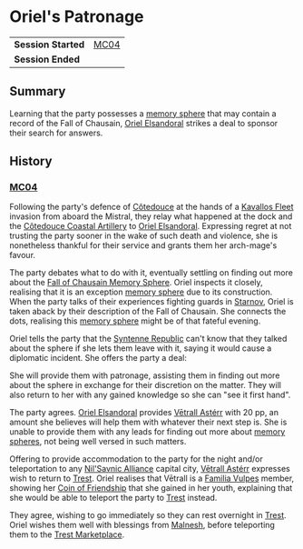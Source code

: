 # Oriel's Patronage

|||
| --- | --- |
| **Session Started** | [MC04](../sessions/MC04.md) | storyline.2
| **Session Ended** | |

## Summary

Learning that the party possesses a [memory sphere](../items/artifacts-of-oonar/memory-spheres/memory-sphere.md) that may contain a record of the Fall of Chausain, [Oriel Elsandoral](../characters/oriel-elsandoral.md) strikes a deal to sponsor their search for answers.

## History

### [MC04](../sessions/MC04.md)

Following the party's defence of [Côtedouce](../places/towns/cotedouce.md) at the hands of a [Kavallos Fleet](../civilisations/kavallos-fleet/kavallos-fleet.md) invasion from aboard the  Mistral, they relay what happened at the dock and the [Côtedouce Coastal Artillery](../places/structures/cotedouce-coastal-artillery.md) to [Oriel Elsandoral](../characters/oriel-elsandoral.md). Expressing regret at not trusting the party sooner in the wake of such death and violence, she is nonetheless thankful for their service and grants them her arch-mage's favour.

The party debates what to do with it, eventually settling on finding out more about the [Fall of Chausain Memory Sphere](../items/artifacts-of-oonar/memory-spheres/fall-of-chausain-memory-sphere.md). Oriel inspects it closely, realising that it is an exception [memory sphere](../items/artifacts-of-oonar/memory-spheres/memory-sphere.md) due to its construction. When the party talks of their experiences fighting guards in [Starnov](../places/cities/starnov.md), Oriel is taken aback by their description of the Fall of Chausain. She connects the dots, realising this [memory sphere](../items/artifacts-of-oonar/memory-spheres/memory-sphere.md) might be of that fateful evening.

Oriel tells the party that the [Syntenne Republic](../civilisations/syntenne-republic/syntenne-republic.md) can't know that they talked about the sphere if she lets them leave with it, saying it would cause a diplomatic incident. She offers the party a deal:

She will provide them with patronage, assisting them in finding out more about the sphere in exchange for their discretion on the matter. They will also return to her with any gained knowledge so she can "see it first hand".

The party agrees. [Oriel Elsandoral](../characters/oriel-elsandoral.md) provides [Vētrall Astérr](../characters/vetrall-asterr.md) with 20 pp, an amount she believes will help them with whatever their next step is. She is unable to provide them with any leads for finding out more about [memory spheres](../items/artifacts-of-oonar/memory-spheres/memory-sphere.md), not being well versed in such matters.

Offering to provide accommodation to the party for the night and/or teleportation to any [Nil'Savnic Alliance](../civilisations/nilsavnic-alliance/nilsavnic-alliance.md) capital city, [Vētrall Astérr](../characters/vetrall-asterr.md) expresses wish to return to [Trest](../places/towns/trest.md). Oriel realises that Vētrall is a [Familia Vulpes](../organisations/familia-vulpes.md) member, showing her [Coin of Friendship](../items/coins/coin-of-friendship.md) that she gained in her youth, explaining that she would be able to teleport the party to [Trest](../places/towns/trest.md) instead.

They agree, wishing to go immediately so they can rest overnight in [Trest](../places/towns/trest.md). Oriel wishes them well with blessings from [Malnesh](../gods/deities/malnesh.md), before teleporting them to the [Trest Marketplace](../places/structures/trest-marketplace.md).
